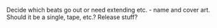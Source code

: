 Decide which beats go out or need extending etc. - name and cover art. Should it be a single, tape, etc.?
Release stuff?
